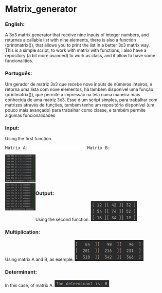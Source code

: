 # Matrix_generator
<h3>English:</h3>
 A 3x3 matrix generator that receive nine inputs of integer numbers, and returnes a callable list with nine elements, there is also a function (printmatrix()), that allows you to print the list in a better 3x3 matrix way. This is a simple script, to work with matrix with functions, i also have a repository (a bit more avanced) to work as class, and it allow to have some funcionalities.

 <h3>Português:</h3>
 Um gerador de matriz 3x3 que recebe nove inputs de números inteiros, e retorna uma lista com nove elementos, há também disponível uma função (printmatrix()), que permite a impressão na tela numa maneira mais conhecida de uma matriz 3x3. Esse é um script simples, para trabalhar com matrizes através de funções, também tenho um repositório disponível (um pouco mais avançado) para trabalhar como classe, e também permite algumas funcionalidades
<h3>Input:</h3>
Using the first function.
<div style="display: flex">
<pre style="background-color: white;" class="tab">Matrix A:                       Matrix B:</pre>
</div>
<div style="width: 100px;">
<img src="images/input.png"> <img align=left src="images/input1.png">
</div>
 <h3> Output:</h3>
 Using the second function.
 <img src="images/output.png">
<h3>Multiplication:</h3>
Using matrix A and B, as exemple: 
<img src="images/multiplication.png">
<h3>Determinant:</h3>
In this case, of matrix A.
<img src="images/determinant.png">
